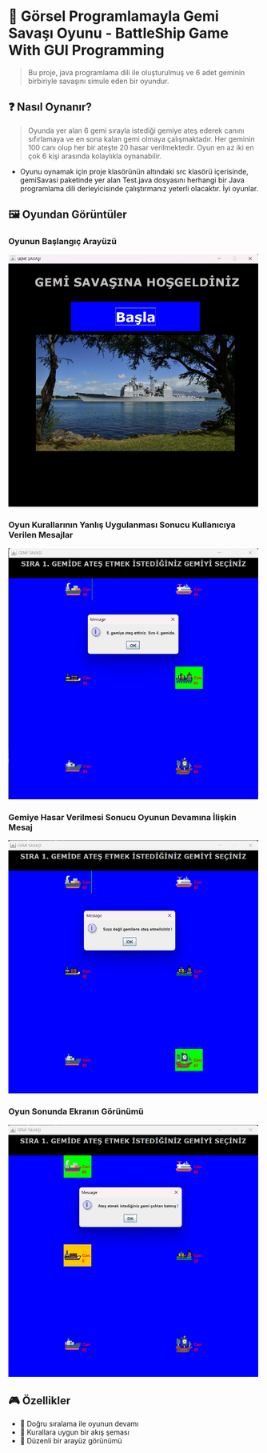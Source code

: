 # 🚀 Görsel Programlamayla Gemi Savaşı Oyunu - BattleShip Game With GUI Programming

> Bu proje, java programlama dili ile oluşturulmuş ve 6 adet geminin birbiriyle savaşını simule eden bir oyundur.

## ❓ Nasıl Oynanır?
> Oyunda yer alan 6 gemi sırayla istediği gemiye ateş ederek canını sıfırlamaya ve en sona kalan gemi olmaya çalışmaktadır. Her geminin 100 canı olup her bir ateşte 20 hasar verilmektedir.
> Oyun en az iki en çok 6 kişi arasında kolaylıkla oynanabilir.
* Oyunu oynamak için proje klasörünün altındaki src klasörü içerisinde, gemiSavasi paketinde yer alan Test.java dosyasını herhangi bir Java programlama dili derleyicisinde çalıştırmanız yeterli olacaktır. İyi oyunlar.

## 🖼️ Oyundan Görüntüler

### Oyunun Başlangıç Arayüzü
<img src="OyunResimleri/Resim 1.png" width="500" alt="Resim 1 Açıklaması">

### Oyun Kurallarının Yanlış Uygulanması Sonucu Kullanıcıya Verilen Mesajlar
<img src="OyunResimleri/Resim 2.png" width="500" alt="Resim 2 Açıklaması">

### Gemiye Hasar Verilmesi Sonucu Oyunun Devamına İlişkin Mesaj 
<img src="OyunResimleri/Resim 3.png" width="500" alt="Resim 3 Açıklaması">

### Oyun Sonunda Ekranın Görünümü
<img src="OyunResimleri/Resim 4.png" width="500" alt="Resim 4 Açıklaması">

## 🎮 Özellikler

- 🔭 Doğru sıralama ile oyunun devamı
- 📱 Kurallara uygun bir akış şeması
- 🎨 Düzenli bir arayüz görünümü
